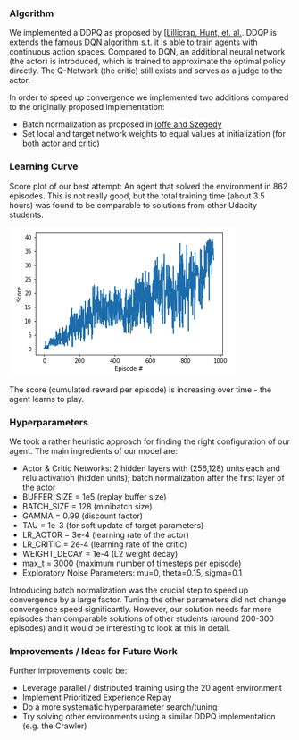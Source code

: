 ### Algorithm
We implemented a DDPQ as proposed by [[Lillicrap, Hunt, et. al.](http://arxiv.org/abs/1509.02971). DDQP is extends the [famous DQN algorithm](http://www.nature.com/articles/nature14236) s.t. it is able to train agents with continuous action spaces.
Compared to DQN, an additional neural network (the actor) is introduced, which is trained to approximate the optimal policy directly. The Q-Network (the critic) still exists and serves as a judge to the actor.

In order to speed up convergence we implemented two additions compared to the originally proposed implementation:
* Batch normalization as proposed in [Ioffe and Szegedy](http://arxiv.org/abs/1502.03167)
* Set local and target network weights to equal values at initialization (for both actor and critic)

### Learning Curve

Score plot of our best attempt: An agent that solved the environment in 862 episodes. This is not really good, but the total training time (about 3.5 hours) was found to be comparable to solutions from other Udacity students. 

![scores](images/scores.png)

The score (cumulated reward per episode) is increasing over time - the agent learns to play.

### Hyperparameters
We took a rather heuristic approach for finding the right configuration of our agent. The main ingredients of our model are:

 - Actor & Critic Networks: 2 hidden layers with (256,128) units each and relu activation (hidden units); batch normalization after the first layer of the actor
 - BUFFER_SIZE = 1e5 (replay buffer size)
 - BATCH_SIZE = 128 (minibatch size)   
 - GAMMA = 0.99 (discount factor)
 - TAU = 1e-3 (for soft update of target parameters)
 - LR_ACTOR = 3e-4 (learning rate of the actor)
 - LR_CRITIC = 2e-4 (learning rate of the critic)
 - WEIGHT_DECAY = 1e-4 (L2 weight decay)
 - max_t = 3000 (maximum number of timesteps per episode)
 - Exploratory Noise Parameters: mu=0, theta=0.15, sigma=0.1
 
 Introducing batch normalization was the crucial step to speed up convergence by a large factor. Tuning the other parameters did not change convergence speed significantly. However, our solution needs far more episodes than comparable solutions of other students (around 200-300 episodes) and it would be interesting to look at this in detail.

### Improvements / Ideas for Future Work
Further improvements could be:
 - Leverage parallel / distributed training using the 20 agent environment
 - Implement Prioritized Experience Replay
 - Do a more systematic hyperparameter search/tuning
 - Try solving other environments using a similar DDPQ implementation (e.g. the Crawler)

